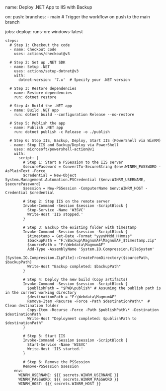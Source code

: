 name: Deploy .NET App to IIS with Backup

on:
  push:
    branches:
      - main  # Trigger the workflow on push to the main branch

jobs:
  deploy:
    runs-on: windows-latest

    steps:
      # Step 1: Checkout the code
      - name: Checkout code
        uses: actions/checkout@v3

      # Step 2: Set up .NET SDK
      - name: Setup .NET
        uses: actions/setup-dotnet@v3
        with:
          dotnet-version: '7.x'  # Specify your .NET version

      # Step 3: Restore dependencies
      - name: Restore dependencies
        run: dotnet restore

      # Step 4: Build the .NET app
      - name: Build .NET app
        run: dotnet build --configuration Release --no-restore

      # Step 5: Publish the app
      - name: Publish .NET app
        run: dotnet publish -c Release -o ./publish

      # Step 6: Stop IIS, Backup, Deploy, Start IIS (PowerShell via WinRM)
      - name: Stop IIS and Backup/Deploy via PowerShell
        uses: microsoft/powershell-action@v1
        with:
          script: |
            # Step 1: Start a PSSession to the IIS server
            $securePassword = ConvertTo-SecureString $env:WINRM_PASSWORD -AsPlainText -Force
            $credential = New-Object System.Management.Automation.PSCredential ($env:WINRM_USERNAME, $securePassword)
            $session = New-PSSession -ComputerName $env:WINRM_HOST -Credential $credential

            # Step 2: Stop IIS on the remote server
            Invoke-Command -Session $session -ScriptBlock {
              Stop-Service -Name 'W3SVC'
              Write-Host 'IIS stopped.'
            }

            # Step 3: Backup the existing folder with timestamp
            Invoke-Command -Session $session -ScriptBlock {
              $timestamp = Get-Date -Format "yyyyMMdd_HHmmss"
              $backupPath = "F:\Backup\MagnumAF\MagnumAF_$timestamp.zip"
              $sourcePath = "F:\Webdata\MagnumAF"
              Add-Type -AssemblyName 'System.IO.Compression.FileSystem'
              [System.IO.Compression.ZipFile]::CreateFromDirectory($sourcePath, $backupPath)
              Write-Host "Backup completed: $backupPath"
            }

            # Step 4: Deploy the new build (Copy artifacts)
            Invoke-Command -Session $session -ScriptBlock {
              $publishPath = "$PWD\publish" # Assuming the publish path is in the current working directory
              $destinationPath = "F:\Webdata\MagnumAF"
              Remove-Item -Recurse -Force -Path $destinationPath\*  # Clean destination folder
              Copy-Item -Recurse -Force -Path $publishPath\* -Destination $destinationPath
              Write-Host "Deployment completed: $publishPath to $destinationPath"
            }

            # Step 5: Start IIS
            Invoke-Command -Session $session -ScriptBlock {
              Start-Service -Name 'W3SVC'
              Write-Host 'IIS started.'
            }

            # Step 6: Remove the PSSession
            Remove-PSSession $session
        env:
          WINRM_USERNAME: ${{ secrets.WINRM_USERNAME }}
          WINRM_PASSWORD: ${{ secrets.WINRM_PASSWORD }}
          WINRM_HOST: ${{ secrets.WINRM_HOST }}

